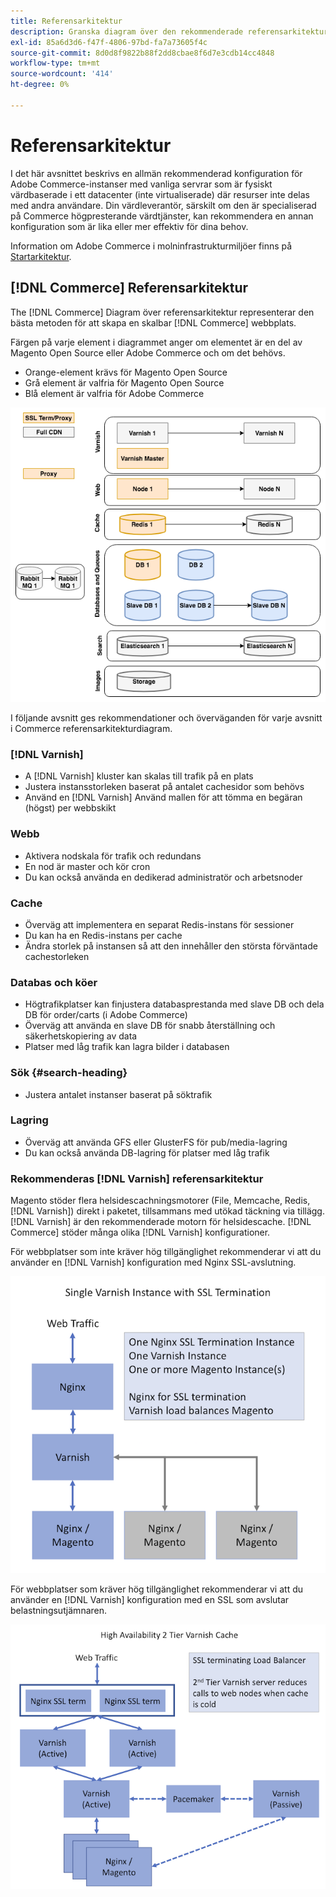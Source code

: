 ```yaml
---
title: Referensarkitektur
description: Granska diagram över den rekommenderade referensarkitekturen för Adobe Commerce-distributioner.
exl-id: 85a6d3d6-f47f-4806-97bd-fa7a73605f4c
source-git-commit: 8d0d8f9822b88f2dd8cbae8f6d7e3cdb14cc4848
workflow-type: tm+mt
source-wordcount: '414'
ht-degree: 0%

---
```


# Referensarkitektur

I det här avsnittet beskrivs en allmän rekommenderad konfiguration för Adobe Commerce-instanser med vanliga servrar som är fysiskt värdbaserade i ett datacenter (inte virtualiserade) där resurser inte delas med andra användare. Din värdleverantör, särskilt om den är specialiserad på Commerce högpresterande värdtjänster, kan rekommendera en annan konfiguration som är lika eller mer effektiv för dina behov.

Information om Adobe Commerce i molninfrastrukturmiljöer finns på [Startarkitektur](https://devdocs.magento.com/cloud/architecture/starter-architecture.html).

## [!DNL Commerce] Referensarkitektur

The [!DNL Commerce] Diagram över referensarkitektur representerar den bästa metoden för att skapa en skalbar [!DNL Commerce] webbplats.

Färgen på varje element i diagrammet anger om elementet är en del av Magento Open Source eller Adobe Commerce och om det behövs.

* Orange-element krävs för Magento Open Source
* Grå element är valfria för Magento Open Source
* Blå element är valfria för Adobe Commerce

![Commerce referensarkitektur](../assets/performance/images/ref-architecture-2.3.png)

I följande avsnitt ges rekommendationer och överväganden för varje avsnitt i Commerce referensarkitekturdiagram.

### [!DNL Varnish]

* A [!DNL Varnish] kluster kan skalas till trafik på en plats
* Justera instansstorleken baserat på antalet cachesidor som behövs
* Använd en [!DNL Varnish] Använd mallen för att tömma en begäran (högst) per webbskikt

### Webb

* Aktivera nodskala för trafik och redundans
* En nod är master och kör cron
* Du kan också använda en dedikerad administratör och arbetsnoder

### Cache

* Överväg att implementera en separat Redis-instans för sessioner
* Du kan ha en Redis-instans per cache
* Ändra storlek på instansen så att den innehåller den största förväntade cachestorleken

### Databas och köer

* Högtrafikplatser kan finjustera databasprestanda med slave DB och dela DB för order/carts (i Adobe Commerce)
* Överväg att använda en slave DB för snabb återställning och säkerhetskopiering av data
* Platser med låg trafik kan lagra bilder i databasen

### Sök {#search-heading}

* Justera antalet instanser baserat på söktrafik

### Lagring

* Överväg att använda GFS eller GlusterFS för pub/media-lagring
* Du kan också använda DB-lagring för platser med låg trafik

### Rekommenderas [!DNL Varnish] referensarkitektur

Magento stöder flera helsidescachningsmotorer (File, Memcache, Redis, [!DNL Varnish]) direkt i paketet, tillsammans med utökad täckning via tillägg. [!DNL Varnish] är den rekommenderade motorn för helsidescache.  [!DNL Commerce] stöder många olika [!DNL Varnish] konfigurationer.

För webbplatser som inte kräver hög tillgänglighet rekommenderar vi att du använder en [!DNL Varnish] konfiguration med Nginx SSL-avslutning.

![Enkel [!DNL Varnish] Konfiguration med SSL-avslut](../assets/performance/images/single-varnish-with-ssl-termination.png)

För webbplatser som kräver hög tillgänglighet rekommenderar vi att du använder en [!DNL Varnish] konfiguration med en SSL som avslutar belastningsutjämnaren.

![Hög tillgänglighet i två nivåer [!DNL Varnish] konfiguration med SSL som avslutar belastningsutjämnaren](../assets/performance/images/ha-2-tier-varnish-with-ssl-term-load-balancer.png)
